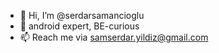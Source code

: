 - 👋 Hi, I’m @serdarsamancioglu
- 👀 android expert, BE-curious
- 📫 Reach me via samserdar.yildiz@gmail.com

<!---
serdarsamancioglu/serdarsamancioglu is a ✨ special ✨ repository because its `README.md` (this file) appears on your GitHub profile.
You can click the Preview link to take a look at your changes.
--->
